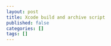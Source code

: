 ```yaml
---
layout: post
title: Xcode build and archive script
published: false
categories: []
tags: []
---
```


